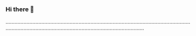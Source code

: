 ### Hi there 👋

.........................................................................................................................................................................................................................